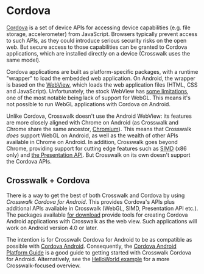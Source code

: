 # Cordova

[Cordova](http://cordova.apache.org/) is a set of device APIs for accessing device capabilities (e.g. file storage, accelerometer) from JavaScript. Browsers typically prevent access to such APIs, as they could introduce serious security risks on the open web. But secure access to those capabilities can be granted to Cordova applications, which are installed directly on a device (Crosswalk uses the same model).

Cordova applications are built as platform-specific packages, with a runtime "wrapper" to load the embedded web application. On Android, the wrapper is based on the [WebView](http://developer.android.com/guide/webapps/webview.html), which loads the web application files (HTML, CSS and JavaScript). Unfortunately, the stock WebView has [some limitations](https://developers.google.com/chrome/mobile/docs/webview/overview#does_the_new_webview_have_feature_parity_with_chrome_for_android), one of the most notable being lack of support for WebGL. This means it's not possible to run WebGL applications with Cordova on Android.

Unlike Cordova, Crosswalk doesn't use the Android WebView: its features are more closely aligned with Chrome on Android (as Crosswalk and Chrome share the same ancestor, [Chromium](http://www.chromium.org/)). This means that Crosswalk *does* support WebGL on Android, as well as the wealth of other APIs available in Chrome on Android. In addition, Crosswalk goes beyond Chrome, providing support for cutting edge features such as [SIMD](#documentation/samples/simd) (x86 only) and [the Presentation API](#wiki/Presentation-api-manual). But Crosswalk on its own doesn't support the Cordova APIs.

## Crosswalk + Cordova

There is a way to get the best of both Crosswalk and Cordova by using *Crosswalk Cordova for Android*. This provides Cordova's APIs plus additional APIs available in Crosswalk (WebGL, SIMD, Presentation API etc.). The packages available [for download](#documentation/downloads) provide tools for creating Cordova Android applications with Crosswalk as the web view. Such applications will work on Android version 4.0 or later.

The intention is for Crosswalk Cordova for Android to be as compatible as possible with [Cordova Android](https://github.com/apache/cordova-android). Consequently, the [Cordova Android Platform Guide](http://cordova.apache.org/docs/en/3.3.0/guide_platforms_android_index.md.html#Android%20Platform%20Guide) is a good guide to getting started with Crosswalk Cordova for Android. Alternatively, see the [HelloWorld example](#documentation/cordova/develop_an_application) for a more Crosswalk-focused overview.
